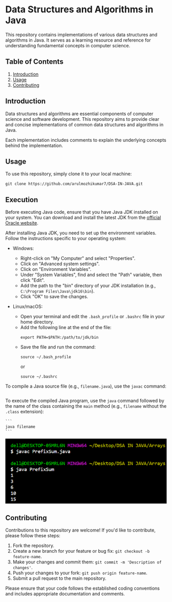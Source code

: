 # Data Structures and Algorithms in Java

This repository contains implementations of various data structures and algorithms in Java. It serves as a learning resource and reference for understanding fundamental concepts in computer science.

## Table of Contents

1. [Introduction](#introduction)
2. [Usage](#usage)
3. [Contributing](#contributing)

## Introduction

Data structures and algorithms are essential components of computer science and software development. This repository aims to provide clear and concise implementations of common data structures and algorithms in Java.

Each implementation includes comments to explain the underlying concepts behind the implementation.

## Usage

To use this repository, simply clone it to your local machine:

```
git clone https://github.com/arulmozhikumar7/DSA-IN-JAVA.git
```

## Execution

Before executing Java code, ensure that you have Java JDK installed on your system. You can download and install the latest JDK from the [official Oracle website](https://www.oracle.com/java/technologies/javase-jdk16-downloads.html).

After installing Java JDK, you need to set up the environment variables. Follow the instructions specific to your operating system:

- Windows:

  - Right-click on "My Computer" and select "Properties".
  - Click on "Advanced system settings".
  - Click on "Environment Variables".
  - Under "System Variables", find and select the "Path" variable, then click "Edit".
  - Add the path to the "bin" directory of your JDK installation (e.g., `C:\Program Files\Java\jdk16\bin`).
  - Click "OK" to save the changes.

- Linux/macOS:
  - Open your terminal and edit the `.bash_profile` or `.bashrc` file in your home directory.
  - Add the following line at the end of the file:
    ```
    export PATH=$PATH:/path/to/jdk/bin
    ```
  - Save the file and run the command:
    ```
    source ~/.bash_profile
    ```
    or
    ```
    source ~/.bashrc
    ```

To compile a Java source file (e.g., `filename.java`), use the `javac` command:

```javac filename.java

```

To execute the compiled Java program, use the `java` command followed by the name of the class containing the `main` method (e.g., `filename` without the `.class` extension):

    ```
    java filename
    ```

![](image.png)

## Contributing

Contributions to this repository are welcome! If you'd like to contribute, please follow these steps:

1. Fork the repository.
2. Create a new branch for your feature or bug fix: `git checkout -b feature-name`.
3. Make your changes and commit them: `git commit -m 'Description of changes'`.
4. Push your changes to your fork: `git push origin feature-name`.
5. Submit a pull request to the main repository.

Please ensure that your code follows the established coding conventions and includes appropriate documentation and comments.
